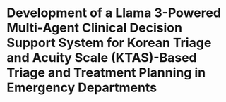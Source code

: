 # Development of a Llama 3-Powered Multi-Agent Clinical Decision Support System for Korean Triage and Acuity Scale (KTAS)-Based Triage and Treatment Planning in Emergency Departments
